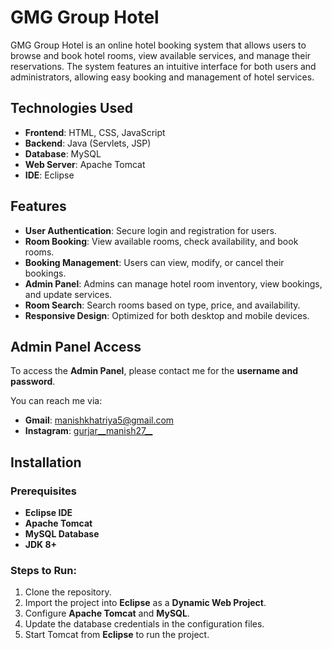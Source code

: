 # GMG Group Hotel

GMG Group Hotel is an online hotel booking system that allows users to browse and book hotel rooms, view available services, and manage their reservations. The system features an intuitive interface for both users and administrators, allowing easy booking and management of hotel services.

## Technologies Used
- **Frontend**: HTML, CSS, JavaScript
- **Backend**: Java (Servlets, JSP)
- **Database**: MySQL
- **Web Server**: Apache Tomcat
- **IDE**: Eclipse

## Features
- **User Authentication**: Secure login and registration for users.
- **Room Booking**: View available rooms, check availability, and book rooms.
- **Booking Management**: Users can view, modify, or cancel their bookings.
- **Admin Panel**: Admins can manage hotel room inventory, view bookings, and update services.
- **Room Search**: Search rooms based on type, price, and availability.
- **Responsive Design**: Optimized for both desktop and mobile devices.

## Admin Panel Access
To access the **Admin Panel**, please contact me for the **username and password**.

You can reach me via:
- **Gmail**: [manishkhatriya5@gmail.com](mailto:manishkhatriya5@gmail.com)
- **Instagram**: [gurjar__manish27__](https://www.instagram.com/gurjar__manish27__/)

## Installation

### Prerequisites
- **Eclipse IDE**
- **Apache Tomcat**
- **MySQL Database**
- **JDK 8+**

### Steps to Run:
1. Clone the repository.
2. Import the project into **Eclipse** as a **Dynamic Web Project**.
3. Configure **Apache Tomcat** and **MySQL**.
4. Update the database credentials in the configuration files.
5. Start Tomcat from **Eclipse** to run the project.


